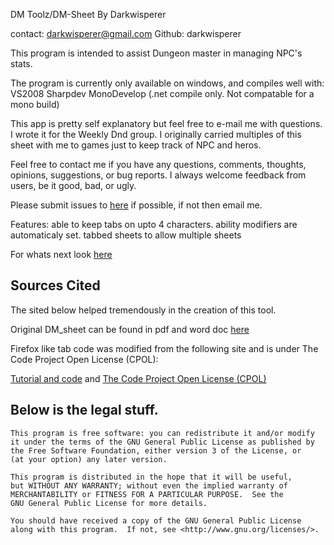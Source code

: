 DM Toolz/DM-Sheet 
By Darkwisperer

contact:
darkwisperer@gmail.com 
Github: darkwisperer

This program is intended to assist Dungeon master in managing NPC's stats.

The program is currently only available on windows, and compiles well with:
VS2008
Sharpdev
MonoDevelop (.net compile only. Not compatable for a mono build)


This app is pretty self explanatory but feel free to e-mail me with questions. 
I wrote it for the Weekly Dnd group. I originally carried multiples of this sheet with me to games just to keep track of NPC and heros.

Feel free to contact me if you have any questions, comments, thoughts, opinions, suggestions, or bug reports.  I always welcome feedback from users, be it good, bad, or ugly.

Please submit issues to [here](https://github.com/darkwisperer/Dungeon-Master-Sheet)  if possible, if not then email me.

Features:
  able to keep tabs on upto 4 characters.
  ability modifiers are automaticaly set.
  tabbed sheets to allow multiple sheets

For whats next look [here](https://github.com/darkwisperer/Dungeon-Master-Sheet/issues?state=open)

Sources Cited
------------------------------------------------------------------------------------------------------------------------
The sited below helped tremendously in the creation of this tool.

Original DM_sheet can be found in pdf and word doc [here](http://www.militaryfocus.com/dnd/index.htm)

Firefox like tab code was modified from the following site and is under The Code Project Open License (CPOL):

[Tutorial and code](http://www.codeproject.com/Articles/20050/FireFox-like-Tab-Control) and
[The Code Project Open License (CPOL)](http://www.codeproject.com/info/cpol10.aspx)


Below is the legal stuff.
-----------------------------------------------------------------------------------------------------------------------------------------------
    This program is free software: you can redistribute it and/or modify
    it under the terms of the GNU General Public License as published by
    the Free Software Foundation, either version 3 of the License, or
    (at your option) any later version.

    This program is distributed in the hope that it will be useful,
    but WITHOUT ANY WARRANTY; without even the implied warranty of
    MERCHANTABILITY or FITNESS FOR A PARTICULAR PURPOSE.  See the
    GNU General Public License for more details.

    You should have received a copy of the GNU General Public License
    along with this program.  If not, see <http://www.gnu.org/licenses/>.